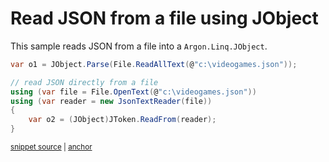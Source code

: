 # Read JSON from a file using JObject

This sample reads JSON from a file into a `Argon.Linq.JObject`.

<!-- snippet: ReadJson -->
<a id='snippet-readjson'></a>
```cs
var o1 = JObject.Parse(File.ReadAllText(@"c:\videogames.json"));

// read JSON directly from a file
using (var file = File.OpenText(@"c:\videogames.json"))
using (var reader = new JsonTextReader(file))
{
    var o2 = (JObject)JToken.ReadFrom(reader);
}
```
<sup><a href='/src/Tests/Documentation/Samples/Linq/ReadJson.cs#L35-L44' title='Snippet source file'>snippet source</a> | <a href='#snippet-readjson' title='Start of snippet'>anchor</a></sup>
<!-- endSnippet -->
